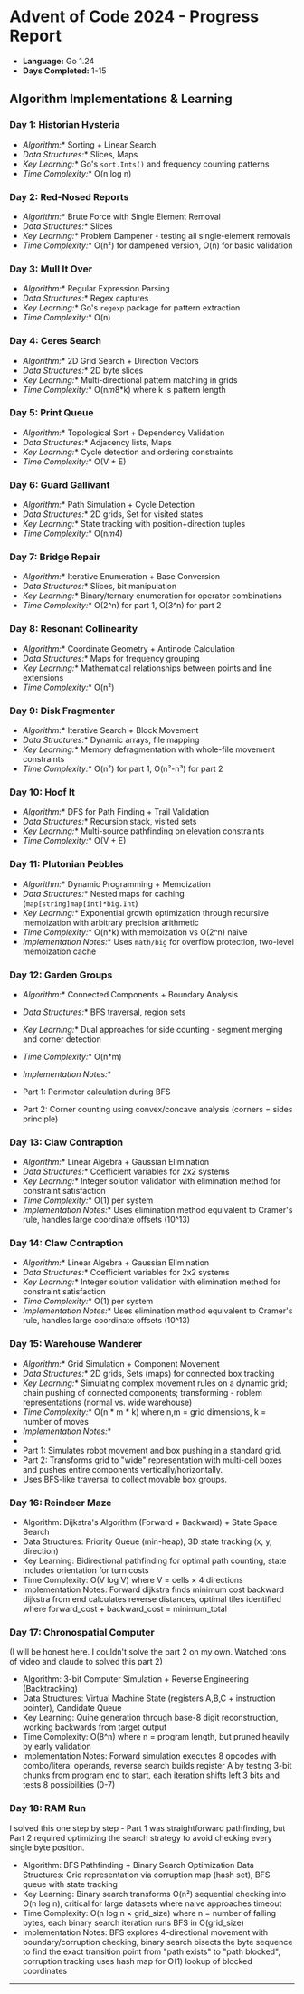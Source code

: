 # Advent of Code 2024 - Progress Report

- **Language:** Go 1.24
- **Days Completed:** 1-15

## Algorithm Implementations & Learning

### Day 1: Historian Hysteria

- *Algorithm:** Sorting + Linear Search
- *Data Structures:** Slices, Maps
- *Key Learning:** Go's `sort.Ints()` and frequency counting patterns
- *Time Complexity:** O(n log n)

### Day 2: Red-Nosed Reports

- *Algorithm:** Brute Force with Single Element Removal
- *Data Structures:** Slices
- *Key Learning:** Problem Dampener - testing all single-element removals
- *Time Complexity:** O(n²) for dampened version, O(n) for basic validation

### Day 3: Mull It Over

- *Algorithm:** Regular Expression Parsing
- *Data Structures:** Regex captures
- *Key Learning:** Go's `regexp` package for pattern extraction
- *Time Complexity:** O(n)

### Day 4: Ceres Search

- *Algorithm:** 2D Grid Search + Direction Vectors
- *Data Structures:** 2D byte slices
- *Key Learning:** Multi-directional pattern matching in grids
- *Time Complexity:** O(n*m*8\*k) where k is pattern length

### Day 5: Print Queue

- *Algorithm:** Topological Sort + Dependency Validation
- *Data Structures:** Adjacency lists, Maps
- *Key Learning:** Cycle detection and ordering constraints
- *Time Complexity:** O(V + E)

### Day 6: Guard Gallivant

- *Algorithm:** Path Simulation + Cycle Detection
- *Data Structures:** 2D grids, Set for visited states
- *Key Learning:** State tracking with position+direction tuples
- *Time Complexity:** O(n*m*4)

### Day 7: Bridge Repair

- *Algorithm:** Iterative Enumeration + Base Conversion
- *Data Structures:** Slices, bit manipulation
- *Key Learning:** Binary/ternary enumeration for operator combinations
- *Time Complexity:** O(2^n) for part 1, O(3^n) for part 2

### Day 8: Resonant Collinearity

- *Algorithm:** Coordinate Geometry + Antinode Calculation
- *Data Structures:** Maps for frequency grouping
- *Key Learning:** Mathematical relationships between points and line extensions
- *Time Complexity:** O(n²)

### Day 9: Disk Fragmenter

- *Algorithm:** Iterative Search + Block Movement
- *Data Structures:** Dynamic arrays, file mapping
- *Key Learning:** Memory defragmentation with whole-file movement constraints
- *Time Complexity:** O(n²) for part 1, O(n²-n³) for part 2

### Day 10: Hoof It

- *Algorithm:** DFS for Path Finding + Trail Validation
- *Data Structures:** Recursion stack, visited sets
- *Key Learning:** Multi-source pathfinding on elevation constraints
- *Time Complexity:** O(V + E)

### Day 11: Plutonian Pebbles

- *Algorithm:** Dynamic Programming + Memoization
- *Data Structures:** Nested maps for caching (`map[string]map[int]*big.Int`)
- *Key Learning:** Exponential growth optimization through recursive memoization with arbitrary precision arithmetic
- *Time Complexity:** O(n\*k) with memoization vs O(2^n) naive
- *Implementation Notes:** Uses `math/big` for overflow protection, two-level memoization cache

### Day 12: Garden Groups

- *Algorithm:** Connected Components + Boundary Analysis
- *Data Structures:** BFS traversal, region sets
- *Key Learning:** Dual approaches for side counting - segment merging and corner detection
- *Time Complexity:** O(n\*m)
- *Implementation Notes:**

- Part 1: Perimeter calculation during BFS
- Part 2: Corner counting using convex/concave analysis (corners = sides principle)

### Day 13: Claw Contraption

- *Algorithm:** Linear Algebra + Gaussian Elimination
- *Data Structures:** Coefficient variables for 2x2 systems
- *Key Learning:** Integer solution validation with elimination method for constraint satisfaction
- *Time Complexity:** O(1) per system
- *Implementation Notes:** Uses elimination method equivalent to Cramer's rule, handles large coordinate offsets (10^13)

### Day 14: Claw Contraption

- *Algorithm:** Linear Algebra + Gaussian Elimination
- *Data Structures:** Coefficient variables for 2x2 systems
- *Key Learning:** Integer solution validation with elimination method for constraint satisfaction
- *Time Complexity:** O(1) per system
- *Implementation Notes:** Uses elimination method equivalent to Cramer's rule, handles large coordinate offsets (10^13)

### Day 15: Warehouse Wanderer

- *Algorithm:** Grid Simulation + Component Movement
- *Data Structures:** 2D grids, Sets (maps) for connected box tracking
- *Key Learning:** Simulating complex movement rules on a dynamic grid; chain pushing of connected components; transforming - roblem representations (normal vs. wide warehouse)
- *Time Complexity:** O(n \* m \* k) where n,m = grid dimensions, k = number of moves
- *Implementation Notes:**
-
- Part 1: Simulates robot movement and box pushing in a standard grid.
- Part 2: Transforms grid to "wide" representation with multi-cell boxes and pushes entire components vertically/horizontally.
- Uses BFS-like traversal to collect movable box groups.

### Day 16: Reindeer Maze

- Algorithm: Dijkstra's Algorithm (Forward + Backward) + State Space Search
- Data Structures: Priority Queue (min-heap), 3D state tracking (x, y, direction)
- Key Learning: Bidirectional pathfinding for optimal path counting, state includes orientation for turn costs
- Time Complexity: O(V log V) where V = cells × 4 directions
- Implementation Notes: Forward dijkstra finds minimum cost backward dijkstra from end calculates reverse distances, optimal tiles identified where forward_cost + backward_cost = minimum_total

### Day 17: Chronospatial Computer

(I will be honest here. I couldn't solve the part 2 on my own. Watched tons of
video and claude to solved this part 2)

- Algorithm: 3-bit Computer Simulation + Reverse Engineering (Backtracking)
- Data Structures: Virtual Machine State (registers A,B,C + instruction pointer), Candidate Queue
- Key Learning: Quine generation through base-8 digit reconstruction, working backwards from target output
- Time Complexity: O(8^n) where n = program length, but pruned heavily by early validation
- Implementation Notes: Forward simulation executes 8 opcodes with combo/literal operands, reverse search builds register A by testing 3-bit chunks from program end to start, each iteration shifts left 3 bits and tests 8 possibilities (0-7)

### Day 18: RAM Run

I solved this one step by step - Part 1 was straightforward pathfinding, but Part 2 required optimizing the search strategy to avoid checking every single byte position.

- Algorithm: BFS Pathfinding + Binary Search Optimization
Data Structures: Grid representation via corruption map (hash set), BFS queue with state tracking
- Key Learning: Binary search transforms O(n²) sequential checking into O(n log n), critical for large datasets where naive approaches timeout
- Time Complexity: O(n log n × grid_size) where n = number of falling bytes, each binary search iteration runs BFS in O(grid_size)
- Implementation Notes: BFS explores 4-directional movement with boundary/corruption checking, binary search bisects the byte sequence to find the exact transition point from "path exists" to "path blocked", corruption tracking uses hash map for O(1) lookup of blocked coordinates

---
